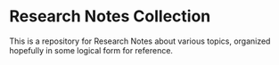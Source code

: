 # Research Notes Collection

This is a repository for Research Notes about various topics, organized hopefully in some logical form for reference.
